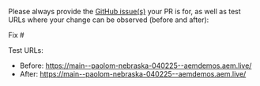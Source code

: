 Please always provide the [GitHub issue(s)](../issues) your PR is for, as well as test URLs where your change can be observed (before and after):

Fix #<gh-issue-id>

Test URLs:
- Before: https://main--paolom-nebraska-040225--aemdemos.aem.live/
- After: https://main--paolom-nebraska-040225--aemdemos.aem.live/

